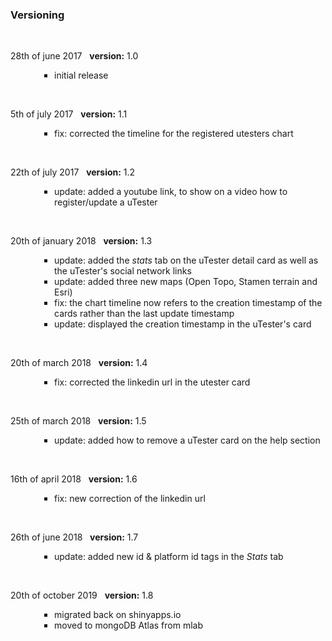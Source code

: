 ### Versioning
<br>
<p style=" font-size:14px; text-align:justify;">
28th of june 2017&nbsp;&nbsp;
<b>version:</b> 1.0
<ul style="padding-left:5em">
 <li type="square">initial release</li>
</ul></p2>
</p>
<br>
<p style=" font-size:14px; text-align:justify;">
5th of july 2017&nbsp;&nbsp;
<b>version:</b> 1.1
<ul style="padding-left:5em">
 <li type="square">fix: corrected the timeline for the registered utesters chart</li>
</ul></p2>
</p>
<br>
<p style=" font-size:14px; text-align:justify;">
22th of july 2017&nbsp;&nbsp;
<b>version:</b> 1.2
<ul style="padding-left:5em">
 <li type="square">update: added a youtube link, to show on a video how to register/update a uTester</li>
</ul></p2>
</p>
<br>
<p style=" font-size:14px; text-align:justify;">
20th of january 2018&nbsp;&nbsp;
<b>version:</b> 1.3
<ul style="padding-left:5em">
 <li type="square">update: added the <i>stats</i> tab on the uTester detail card as well as the uTester's social network links</li>
 <li type="square">update: added three new maps (Open Topo, Stamen terrain and Esri)</li>
 <li type="square">fix: the chart timeline now refers to the creation timestamp of the cards rather than the last update timestamp</li>
 <li type="square">update: displayed the creation timestamp in the uTester's card</li>
</ul></p2>
</p>
<br>
<p style=" font-size:14px; text-align:justify;">
20th of march 2018&nbsp;&nbsp;
<b>version:</b> 1.4
<ul style="padding-left:5em">
 <li type="square">fix: corrected the linkedin url in the utester card</li> 
</ul></p2>
</p>
<br>
<p style=" font-size:14px; text-align:justify;">
25th of march 2018&nbsp;&nbsp;
<b>version:</b> 1.5
<ul style="padding-left:5em">
 <li type="square">update: added how to remove a uTester card on the help section</li> 
</ul></p2>
</p>
<br>
<p style=" font-size:14px; text-align:justify;">
16th of april 2018&nbsp;&nbsp;
<b>version:</b> 1.6
<ul style="padding-left:5em">
 <li type="square">fix: new correction of the linkedin url</li> 
</ul></p2>
</p>
<br>
<p style=" font-size:14px; text-align:justify;">
26th of june 2018&nbsp;&nbsp;
<b>version:</b> 1.7
<ul style="padding-left:5em">
 <li type="square">update: added new id & platform id tags in the <i>Stats</i> tab</li> 
</ul></p2>
</p>
<br>
<p style=" font-size:14px; text-align:justify;">
20th of october 2019&nbsp;&nbsp;
<b>version:</b> 1.8
<ul style="padding-left:5em">
 <li type="square">migrated back on shinyapps.io</li> 
 <li type="square">moved to mongoDB Atlas from mlab</li> 
</ul></p2>
</p>